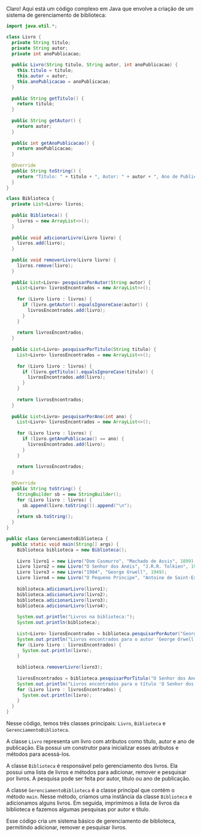 Claro! Aqui está um código complexo em Java que envolve a criação de um sistema de gerenciamento de biblioteca:

```java
import java.util.*;

class Livro {
  private String titulo;
  private String autor;
  private int anoPublicacao;
  
  public Livro(String titulo, String autor, int anoPublicacao) {
    this.titulo = titulo;
    this.autor = autor;
    this.anoPublicacao = anoPublicacao;
  }
  
  public String getTitulo() {
    return titulo;
  }
  
  public String getAutor() {
    return autor;
  }
  
  public int getAnoPublicacao() {
    return anoPublicacao;
  }
  
  @Override
  public String toString() {
    return "Título: " + titulo + ", Autor: " + autor + ", Ano de Publicação: " + anoPublicacao;
  }
}

class Biblioteca {
  private List<Livro> livros;
  
  public Biblioteca() {
    livros = new ArrayList<>();
  }
  
  public void adicionarLivro(Livro livro) {
    livros.add(livro);
  }
  
  public void removerLivro(Livro livro) {
    livros.remove(livro);
  }
  
  public List<Livro> pesquisarPorAutor(String autor) {
    List<Livro> livrosEncontrados = new ArrayList<>();
    
    for (Livro livro : livros) {
      if (livro.getAutor().equalsIgnoreCase(autor)) {
        livrosEncontrados.add(livro);
      }
    }
    
    return livrosEncontrados;
  }
  
  public List<Livro> pesquisarPorTitulo(String titulo) {
    List<Livro> livrosEncontrados = new ArrayList<>();
    
    for (Livro livro : livros) {
      if (livro.getTitulo().equalsIgnoreCase(titulo)) {
        livrosEncontrados.add(livro);
      }
    }
    
    return livrosEncontrados;
  }
  
  public List<Livro> pesquisarPorAno(int ano) {
    List<Livro> livrosEncontrados = new ArrayList<>();
    
    for (Livro livro : livros) {
      if (livro.getAnoPublicacao() == ano) {
        livrosEncontrados.add(livro);
      }
    }
    
    return livrosEncontrados;
  }

  @Override
  public String toString() {
    StringBuilder sb = new StringBuilder();
    for (Livro livro : livros) {
      sb.append(livro.toString()).append("\n");
    }
    return sb.toString();
  }
}

public class GerenciamentoBiblioteca {
  public static void main(String[] args) {
    Biblioteca biblioteca = new Biblioteca();
    
    Livro livro1 = new Livro("Dom Casmurro", "Machado de Assis", 1899);
    Livro livro2 = new Livro("O Senhor dos Anéis", "J.R.R. Tolkien", 1954);
    Livro livro3 = new Livro("1984", "George Orwell", 1949);
    Livro livro4 = new Livro("O Pequeno Príncipe", "Antoine de Saint-Exupéry", 1943);
    
    biblioteca.adicionarLivro(livro1);
    biblioteca.adicionarLivro(livro2);
    biblioteca.adicionarLivro(livro3);
    biblioteca.adicionarLivro(livro4);
    
    System.out.println("Livros na biblioteca:");
    System.out.println(biblioteca);
    
    List<Livro> livrosEncontrados = biblioteca.pesquisarPorAutor("George Orwell");
    System.out.println("Livros encontrados para o autor 'George Orwell':");
    for (Livro livro : livrosEncontrados) {
      System.out.println(livro);
    }
    
    biblioteca.removerLivro(livro3);
    
    livrosEncontrados = biblioteca.pesquisarPorTitulo("O Senhor dos Anéis");
    System.out.println("Livros encontrados para o título 'O Senhor dos Anéis':");
    for (Livro livro : livrosEncontrados) {
      System.out.println(livro);
    }
  }
}
```

Nesse código, temos três classes principais: `Livro`, `Biblioteca` e `GerenciamentoBiblioteca`.

A classe `Livro` representa um livro com atributos como título, autor e ano de publicação. Ela possui um construtor para inicializar esses atributos e métodos para acessá-los.

A classe `Biblioteca` é responsável pelo gerenciamento dos livros. Ela possui uma lista de livros e métodos para adicionar, remover e pesquisar por livros. A pesquisa pode ser feita por autor, título ou ano de publicação.

A classe `GerenciamentoBiblioteca` é a classe principal que contém o método `main`. Nesse método, criamos uma instância da classe `Biblioteca` e adicionamos alguns livros. Em seguida, imprimimos a lista de livros da biblioteca e fazemos algumas pesquisas por autor e título.

Esse código cria um sistema básico de gerenciamento de biblioteca, permitindo adicionar, remover e pesquisar livros.